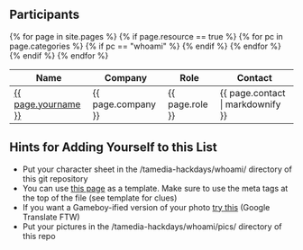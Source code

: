 <section class="nes-container t-grey with-title">
  <h2 class="title tred">Participants</h2>
  <table class="nes-table is-bordered is-centered">
      <thead>
          <th>Name</th>
          <th>Company</th>
          <th>Role</th>
          <th>Contact</th>
      </thead>
      <tbody>
    {% for page in site.pages %}
      {% if page.resource == true %}
        {% for pc in page.categories %}
          {% if pc == "whoami" %}
              <tr>
                  <td><a href="/tamedia-hackdays{{ page.url }}">{{ page.yourname }}</a></td>
                  <td>{{ page.company }}</td>
                  <td>{{ page.role }}</td>
                  <td>{{ page.contact | markdownify }}</td>
              </tr>
          {% endif %}   <!-- cat-match-p -->
        {% endfor %}  <!-- page-category -->
      {% endif %}   <!-- resource-p -->
    {% endfor %}  <!-- page -->
      </tbody>
  </table>
</section>

<i class="nes-charmander"></i>

<section class="nes-container t-grey with-title">
  <h2 class="title tred">Hints for Adding Yourself to this List</h2>

  <ul class="nes-list is-disc">
    <li>Put your character sheet in the /tamedia-hackdays/whoami/ directory of this git repository</li>
    <li>You can use <a href="/tamedia-hackdays/whoami/harryfuecks">this page</a> as a template. Make sure to use the meta tags at the top of the file (see template for clues)</li>
    <li>If you want a Gameboy-ified version of your photo <a href="http://yrlab.zatunen.com/webgl/gbpic/gbpic.html">try this</a> (Google Translate FTW)</li>
    <li>Put your pictures in the /tamedia-hackdays/whoami/pics/ directory of this repo</li>
  </ul>
</section>